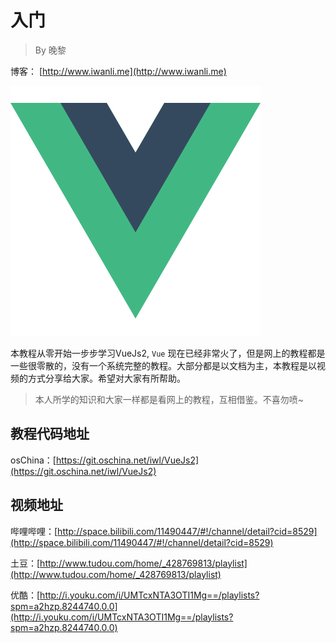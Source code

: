 # 入门
> By 晚黎

博客： [http://www.iwanli.me](http://www.iwanli.me)

![](image/logo.png)

本教程从零开始一步步学习VueJs2, `Vue` 现在已经非常火了，但是网上的教程都是一些很零散的，没有一个系统完整的教程。大部分都是以文档为主，本教程是以视频的方式分享给大家。希望对大家有所帮助。

> 本人所学的知识和大家一样都是看网上的教程，互相借鉴。不喜勿喷~

## 教程代码地址
osChina：[https://git.oschina.net/iwl/VueJs2](https://git.oschina.net/iwl/VueJs2)

## 视频地址
哔哩哔哩：[http://space.bilibili.com/11490447/#!/channel/detail?cid=8529](http://space.bilibili.com/11490447/#!/channel/detail?cid=8529)

土豆：[http://www.tudou.com/home/_428769813/playlist](http://www.tudou.com/home/_428769813/playlist)

优酷：[http://i.youku.com/i/UMTcxNTA3OTI1Mg==/playlists?spm=a2hzp.8244740.0.0](http://i.youku.com/i/UMTcxNTA3OTI1Mg==/playlists?spm=a2hzp.8244740.0.0) 